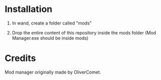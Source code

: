 # Installation

1. In wand, create a folder called "mods"

2. Drop the entire content of this repository inside the mods folder (Mod Manager.exe should be inside mods)

# Credits

Mod manager originally made by OliverComet.
